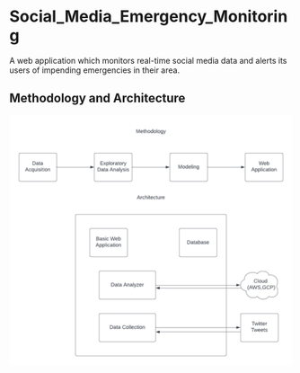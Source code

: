 # Social_Media_Emergency_Monitoring
A web application which monitors real-time social media data and alerts its users of impending emergencies in their area.
## Methodology and Architecture
![image](AlertingSystemArchiDiagram.png)
